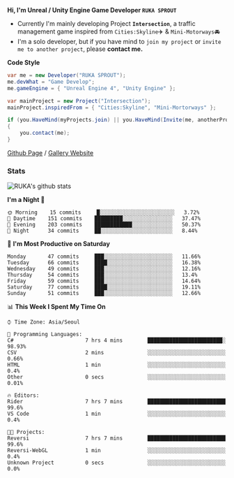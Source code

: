 **Hi, I'm Unreal / Unity Engine Game Developer `RUKA SPROUT`**

- Currently I'm mainly developing Project **`Intersection`**, a traffic management game inspired from `Cities:Skyline`✈️ & `Mini-Motorways`🚘
- I'm a solo developer, but if you have mind to `join my project` or `invite me to another project`, please **contact me.**

**Code Style**

```csharp
var me = new Developer("RUKA SPROUT");
me.devWhat = "Game Develop";
me.gameEngine = { "Unreal Engine 4", "Unity Engine" };
```

```csharp
var mainProject = new Project("Intersection");
mainProject.inspiredFrom = { "Cities:Skyline", "Mini-Mortorways" };

if (you.HaveMind(myProjects.join) || you.HaveMind(Invite(me, anotherProject)))
{
    you.contact(me);
}
```

[Github Page](https://lutca1320.github.io/) / [Gallery Website](https://rukasp.xyz/)

### Stats

![RUKA's github stats](https://github-readme-stats.vercel.app/api?username=lutca1320&theme=dracula&show_icons=true&include_all_commits=true&count_private=true&hide=contribs,prs)

<!--START_SECTION:waka-->
**I'm a Night 🦉** 

```text
🌞 Morning    15 commits     █░░░░░░░░░░░░░░░░░░░░░░░░   3.72% 
🌆 Daytime    151 commits    █████████░░░░░░░░░░░░░░░░   37.47% 
🌃 Evening    203 commits    ████████████░░░░░░░░░░░░░   50.37% 
🌙 Night      34 commits     ██░░░░░░░░░░░░░░░░░░░░░░░   8.44%

```
📅 **I'm Most Productive on Saturday** 

```text
Monday       47 commits     ███░░░░░░░░░░░░░░░░░░░░░░   11.66% 
Tuesday      66 commits     ████░░░░░░░░░░░░░░░░░░░░░   16.38% 
Wednesday    49 commits     ███░░░░░░░░░░░░░░░░░░░░░░   12.16% 
Thursday     54 commits     ███░░░░░░░░░░░░░░░░░░░░░░   13.4% 
Friday       59 commits     ███░░░░░░░░░░░░░░░░░░░░░░   14.64% 
Saturday     77 commits     ████░░░░░░░░░░░░░░░░░░░░░   19.11% 
Sunday       51 commits     ███░░░░░░░░░░░░░░░░░░░░░░   12.66%

```


📊 **This Week I Spent My Time On** 

```text
⌚︎ Time Zone: Asia/Seoul

💬 Programming Languages: 
C#                       7 hrs 4 mins        ████████████████████████░   98.93% 
CSV                      2 mins              ░░░░░░░░░░░░░░░░░░░░░░░░░   0.66% 
HTML                     1 min               ░░░░░░░░░░░░░░░░░░░░░░░░░   0.4% 
Other                    0 secs              ░░░░░░░░░░░░░░░░░░░░░░░░░   0.01%

🔥 Editors: 
Rider                    7 hrs 7 mins        █████████████████████████   99.6% 
VS Code                  1 min               ░░░░░░░░░░░░░░░░░░░░░░░░░   0.4%

🐱‍💻 Projects: 
Reversi                  7 hrs 7 mins        █████████████████████████   99.6% 
Reversi-WebGL            1 min               ░░░░░░░░░░░░░░░░░░░░░░░░░   0.4% 
Unknown Project          0 secs              ░░░░░░░░░░░░░░░░░░░░░░░░░   0.0%

```


<!--END_SECTION:waka-->
